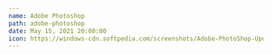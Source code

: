 ```yaml
---
name: Adobe Photoshop
path: adobe-photoshop
date: May 15, 2021 20:00:00
icon: https://windows-cdn.softpedia.com/screenshots/Adobe-PhotoShop-Update_1.png
---
```

